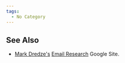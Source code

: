 ```yaml
---
tags:
  - No Category
---
```

## See Also

- [Mark Dredze's](http://www.cs.jhu.edu/~mdredze/) [Email
  Research](https://sites.google.com/site/emailresearchorg/Home) Google
  Site.